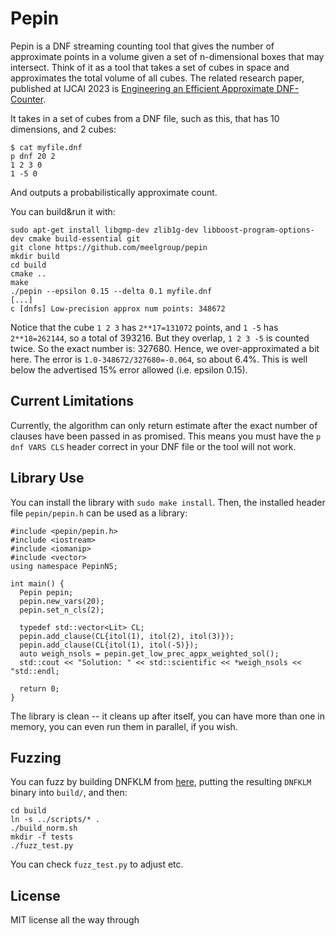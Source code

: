 # Pepin

Pepin is a DNF streaming counting tool that gives the number of approximate points in a volume given a set of n-dimensional boxes that may intersect. Think of it as a tool that takes a set of cubes in space and approximates the total volume of all cubes. The related research paper, published at IJCAI 2023 is [Engineering an Efficient Approximate DNF-Counter]([url](https://www.ijcai.org/proceedings/2023/226)).

It takes in a set of cubes from a DNF file, such as this, that has 10 dimensions, and 2 cubes:

```
$ cat myfile.dnf
p dnf 20 2
1 2 3 0
1 -5 0
```

And outputs a probabilistically approximate count.

You can build&run it with:

```
sudo apt-get install libgmp-dev zlib1g-dev libboost-program-options-dev cmake build-essential git
git clone https://github.com/meelgroup/pepin
mkdir build
cd build
cmake ..
make
./pepin --epsilon 0.15 --delta 0.1 myfile.dnf
[...]
c [dnfs] Low-precision approx num points: 348672
```

Notice that the cube `1 2 3` has `2**17=131072` points, and `1 -5` has `2**18=262144`, so a total of 393216. But they overlap, `1 2 3 -5` is counted twice. So the exact number is: 327680. Hence, we over-approximated a bit here. The error is `1.0-348672/327680=-0.064`, so about 6.4%. This is well below the advertised 15% error allowed (i.e. epsilon 0.15).


## Current Limitations

Currently, the algorithm can only return estimate after the exact number of clauses have been passed in as promised. This means you must have the `p dnf VARS CLS` header correct in your DNF file or the tool will not work.

## Library Use

You can install the library with `sudo make install`. Then, the installed header file `pepin/pepin.h` can be used as a library:
```
#include <pepin/pepin.h>
#include <iostream>
#include <iomanip>
#include <vector>
using namespace PepinNS;

int main() {
  Pepin pepin;
  pepin.new_vars(20);
  pepin.set_n_cls(2);

  typedef std::vector<Lit> CL;
  pepin.add_clause(CL{itol(1), itol(2), itol(3)});
  pepin.add_clause(CL{itol(1), itol(-5)});
  auto weigh_nsols = pepin.get_low_prec_appx_weighted_sol();
  std::cout << "Solution: " << std::scientific << *weigh_nsols << "std::endl;

  return 0;
}
```

The library is clean -- it cleans up after itself, you can have more than one in memory, you can even run them in parallel, if you wish.

## Fuzzing

You can fuzz by building DNFKLM from [here](https://gitlab.com/Shrotri/DNF_Counting/), putting the resulting `DNFKLM` binary into `build/`, and then:

```
cd build
ln -s ../scripts/* .
./build_norm.sh
mkdir -f tests
./fuzz_test.py
```

You can check `fuzz_test.py` to adjust etc.

## License
MIT license all the way through
